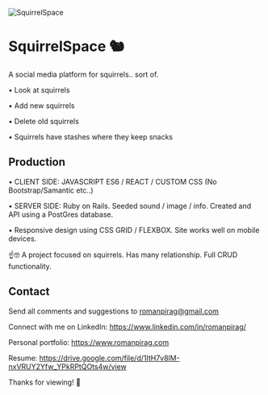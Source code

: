 
![SquirrelSpace](https://i.imgur.com/sbV2msw.png)

# SquirrelSpace 🐿
A social media platform for squirrels.. sort of. 

• Look at squirrels 

• Add new squirrels 
 
• Delete old squirrels 

• Squirrels have stashes where they keep snacks

## Production 

• CLIENT SIDE: JAVASCRIPT ES6 / REACT / CUSTOM CSS (No Bootstrap/Samantic etc..)

• SERVER SIDE: Ruby on Rails. Seeded sound / image / info. Created and  API using a PostGres database. 

• Responsive design using CSS GRID / FLEXBOX. Site works well on mobile devices. 

☝️🤓 A project focused on squirrels. Has many relationship. Full CRUD functionality. 

## Contact

Send all comments and suggestions to romanpirag@gmail.com

Connect with me on LinkedIn: 
https://www.linkedin.com/in/romanpirag/

Personal portfolio: 
https://www.romanpirag.com 

Resume: 
https://drive.google.com/file/d/1ItH7v8lM-nxVRUY2Yfw_YPkRPtQOts4w/view

Thanks for viewing! 🙌